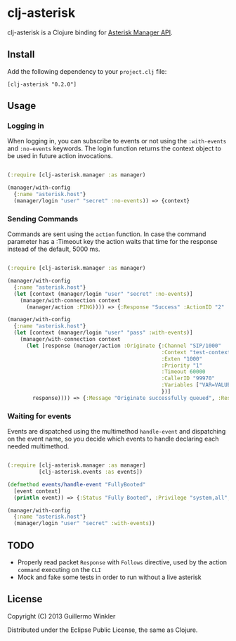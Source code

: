 # clj-asterisk

clj-asterisk is a Clojure binding for [Asterisk Manager API](http://www.voip-info.org/wiki/view/Asterisk+manager+API).

## Install

Add the following dependency to your `project.clj` file:

    [clj-asterisk "0.2.0"]

## Usage

### Logging in

When logging in, you can subscribe to events or not using the `:with-events` and `:no-events` keywords. 
The login function returns the context object to be used in future action invocations.

```clojure

(:require [clj-asterisk.manager :as manager)

(manager/with-config
  {:name "asterisk.host"}
  (manager/login "user" "secret" :no-events)) => {context}

```

### Sending Commands

Commands are sent using the `action` function. In case the command parameter has a :Timeout key the action waits that time for the
response instead of the default, 5000 ms.

```clojure

(:require [clj-asterisk.manager :as manager)

(manager/with-config
  {:name "asterisk.host"}
  (let [context (manager/login "user" "secret" :no-events)]
    (manager/with-connection context
      (manager/action :PING)))) => {:Response "Success" :ActionID "2" :Ping "Pong" :Timestamp "1358699209.141867"}

(manager/with-config
  {:name "asterisk.host"}
  (let [context (manager/login "user" "pass" :with-events)]
    (manager/with-connection context
      (let [response (manager/action :Originate {:Channel "SIP/1000"
                                                 :Context "test-context"
                                                 :Exten "1000"
                                                 :Priority "1"
                                                 :Timeout 60000
                                                 :CallerID "99970"
                                                 :Variables ["VAR=VALUE"]
                                                 })]
        response)))) => {:Message "Originate successfully queued", :Response "Success"}

```

### Waiting for events

Events are dispatched using the multimethod `handle-event` and dispatching on the event name, so you decide which
events to handle declaring each needed multimethod.

```clojure

(:require [clj-asterisk.manager :as manager]
          [clj-asterisk.events :as events])

(defmethod events/handle-event "FullyBooted"
  [event context]
  (println event)) => {:Status "Fully Booted", :Privilege "system,all", :Event "FullyBooted"}

(manager/with-config
  {:name "asterisk.host"}
  (manager/login "user" "secret" :with-events))

```

## TODO

* Properly read packet `Response` with `Follows` directive, used by the action `command` executing on the `CLI`
* Mock and fake some tests in order to run without a live asterisk

## License

Copyright (C) 2013 Guillermo Winkler

Distributed under the Eclipse Public License, the same as Clojure.
